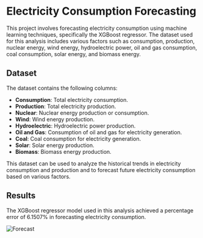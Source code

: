 # Electricity Consumption Forecasting

This project involves forecasting electricity consumption using machine learning techniques, specifically the XGBoost regressor. The dataset used for this analysis includes various factors such as consumption, production, nuclear energy, wind energy, hydroelectric power, oil and gas consumption, coal consumption, solar energy, and biomass energy.

## Dataset

The dataset contains the following columns:

- **Consumption**: Total electricity consumption.
- **Production**: Total electricity production.
- **Nuclear**: Nuclear energy production or consumption.
- **Wind**: Wind energy production.
- **Hydroelectric**: Hydroelectric power production.
- **Oil and Gas**: Consumption of oil and gas for electricity generation.
- **Coal**: Coal consumption for electricity generation.
- **Solar**: Solar energy production.
- **Biomass**: Biomass energy production.

This dataset can be used to analyze the historical trends in electricity consumption and production and to forecast future electricity consumption based on various factors.

## Results

The XGBoost regressor model used in this analysis achieved a percentage error of 6.1507% in forecasting electricity consumption.

![Forecast](forecast.png)
